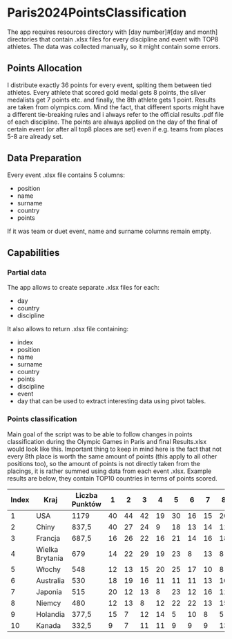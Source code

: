 # Paris2024PointsClassification

The app requires resources directory with [day number]#[day and month] directories that contain .xlsx files for every discipline and event with TOP8 athletes. The data was collected manually, so it might contain some errors.

## Points Allocation
I distribute exactly 36 points for every event, spliting them between tied athletes. Every athlete that scored gold medal gets 8 points, the silver medalists get 7 points etc. and finally, the 8th athlete gets 1 point. Results are taken from olympics.com. Mind the fact, that different sports might have a different tie-breaking rules and i always refer to the official results .pdf file of each discipline. The points are always applied on the day of the final of certain event (or after all top8 places are set) even if e.g. teams from places 5-8 are already set.

## Data Preparation
Every event .xlsx file contains 5 columns:
- position
- name
- surname
- country
- points

If it was team or duet event, name and surname columns remain empty.

## Capabilities

### Partial data
The app allows to create separate .xlsx files for each:
- day
- country
- discipline

It also allows to return .xlsx file containing:
- index
- position
- name
- surname
- country
- points
- discipline
- event
- day
that can be used to extract interesting data using pivot tables.

### Points classification

Main goal of the script was to be able to follow changes in points classification during the Olympic Games in Paris and final Results.xlsx would look like this. Important thing to keep in mind here is the fact that not every 8th place is worth the same amount of points (this apply to all other positions too), so the amount of points is not directly taken from the placings, it is rather summed using data from each event .xlsx. Example results are below, they contain TOP10 countries in terms of points scored.

Index|Kraj|Liczba Punktów|1|2|3|4|5|6|7|8
-|-|-|-|-|-|-|-|-|-|-
1|USA|1179|40|44|42|19|30|16|15|20
2|Chiny|837,5|40|27|24|9|18|13|14|11
3|Francja|687,5|16|26|22|16|21|14|16|18
4|Wielka Brytania|679|14|22|29|19|23|8|13|8
5|Włochy|548|12|13|15|20|25|17|10|8
6|Australia|530|18|19|16|11|11|11|13|10
7|Japonia|515|20|12|13|8|23|12|16|11
8|Niemcy|480|12|13|8|12|22|22|13|15
9|Holandia|377,5|15|7|12|14|5|10|8|5
10|Kanada|332,5|9|7|11|11|9|9|9|13






